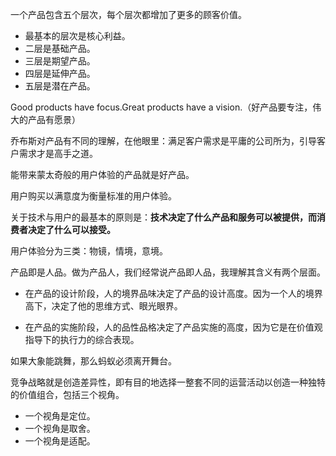 一个产品包含五个层次，每个层次都增加了更多的顾客价值。

- 最基本的层次是核心利益。
- 二层是基础产品。
- 三层是期望产品。
- 四层是延伸产品。
- 五层是潜在产品。

Good products have focus.Great products have a vision.（好产品要专注，伟大的产品有愿景）

乔布斯对产品有不同的理解，在他眼里：满足客户需求是平庸的公司所为，引导客户需求才是高手之道。

能带来蒙太奇般的用户体验的产品就是好产品。

用户购买以满意度为衡量标准的用户体验。

关于技术与用户的最基本的原则是：**技术决定了什么产品和服务可以被提供，而消费者决定了什么可以接受。**

用户体验分为三类：物镜，情境，意境。

产品即是人品。做为产品人，我们经常说产品即人品，我理解其含义有两个层面。

- 在产品的设计阶段，人的境界品味决定了产品的设计高度。因为一个人的境界高下，决定了他的思维方式、眼光眼界。

- 在产品的实施阶段，人的品性品格决定了产品实施的高度，因为它是在价值观指导下的执行力的综合表现。

如果大象能跳舞，那么蚂蚁必须离开舞台。    

竞争战略就是创造差异性，即有目的地选择一整套不同的运营活动以创造一种独特的价值组合，包括三个视角。

- 一个视角是定位。
- 一个视角是取舍。
- 一个视角是适配。   
